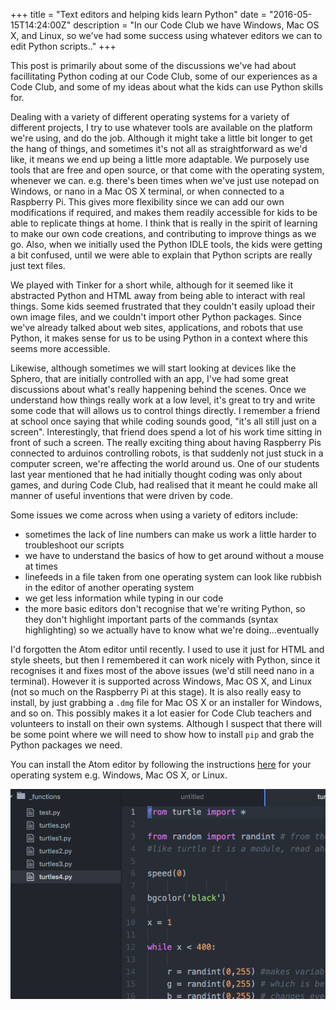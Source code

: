+++
title = "Text editors and helping kids learn Python"
date = "2016-05-15T14:24:00Z"
description = "In our Code Club we have Windows, Mac OS X, and Linux, so we've had some success using whatever editors we can to edit Python scripts.."
+++


This post is primarily about some of the discussions we've had about facillitating Python coding at our Code Club, some of our experiences as a Code Club, and some of my ideas about what the kids can use Python skills for.

Dealing with a variety of different operating systems for a variety of different projects, I try to use whatever tools are available on the platform we're using, and do the job. Although it might take a little bit longer to get the hang of things, and sometimes it's not all as straightforward as we'd like, it means we end up being a little more adaptable. We purposely use tools that are free and open source, or that come with the operating system, whenever we can. e.g. there's been times when we've just use notepad on Windows, or nano in a Mac OS X terminal, or when connected to a Raspberry Pi. This gives more flexibility since we can add our own modifications if required, and makes them readily accessible for kids to be able to replicate things at home. I think that is really in the spirit of learning to make our own code creations, and contributing to improve things as we go. Also, when we initially used the Python IDLE tools, the kids were getting a bit confused, until we were able to explain that Python scripts are really just text files.

We played with Tinker for a short while, although for it seemed like it abstracted Python and HTML away from being able to interact with real things. Some kids seemed frustrated that they couldn't easily upload their own image files, and we couldn't import other Python packages. Since we've already talked about web sites, applications, and robots that use Python, it makes sense for us to be using Python in a context where this seems more accessible.

Likewise, although sometimes we will start looking at devices like the Sphero, that are initially controlled with an app, I've had some great discussions about what's really happening behind the scenes. Once we understand how things really work at a low level, it's great to try and write some code that will allows us to control things directly. I remember a friend at school once saying that while coding sounds good, "it's all still just on a screen". Interestingly, that friend does spend a lot of his work time sitting in front of such a screen. The really exciting thing about having Raspberry Pis connected to arduinos controlling robots, is that suddenly not just stuck in a computer screen, we're affecting the world around us. One of our students last year mentioned that he had initially thought coding was only about games, and during Code Club, had realised that it meant he could make all manner of useful inventions that were driven by code.

Some issues we come across when using a variety of editors include:

 - sometimes the lack of line numbers can make us work a little harder to troubleshoot our scripts
 - we have to understand the basics of how to get around without a mouse at times
 - linefeeds in a file taken from one operating system can look like rubbish in the editor of another operating system
 - we get less information while typing in our code
 - the more basic editors don't recognise that we're writing Python, so they don't highlight important parts of the commands (syntax highlighting) so we actually have to know what we're doing...eventually

I'd forgotten the Atom editor until recently. I used to use it just for HTML and style sheets, but then I remembered it can work nicely with Python, since it recognises it and fixes most of the above issues (we'd still need nano in a terminal). However it is supported across Windows, Mac OS X, and Linux (not so much on the Raspberry Pi at this stage). It is also really easy to install, by just grabbing a `.dmg` file for Mac OS X or an installer for Windows, and so on. This possibly makes it a lot easier for Code Club teachers and volunteers to install on their own systems. Although I suspect that there will be some point where we will need to show how to install `pip` and grab the Python packages we need. 

You can install the Atom editor by following the instructions [here](https://atom.io/) for your operating system e.g. Windows, Mac OS X, or Linux.

![screenshot](/images/editor.png)
